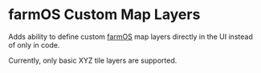 # farmOS Custom Map Layers

Adds ability to define custom [farmOS](https://farmos.org) map layers directly in the UI instead of only in code.

Currently, only basic XYZ tile layers are supported.
